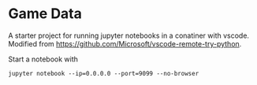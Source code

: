 # Game Data

A starter project for running jupyter notebooks in a conatiner with vscode. Modified from https://github.com/Microsoft/vscode-remote-try-python.

Start a notebook with
```
jupyter notebook --ip=0.0.0.0 --port=9099 --no-browser
```
